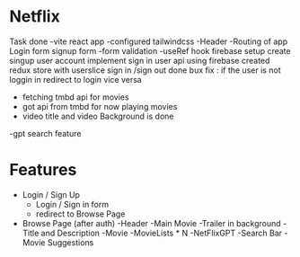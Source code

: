 # Netflix

Task done
-vite react app
-configured tailwindcss
-Header
-Routing of app
Login form
signup form
-form validation
-useRef hook
firebase setup
create singup user account
implement sign in user api using firebase
created redux store with userslice
sign in /sign out done
bux fix : if the user is not loggin in redirect to login vice versa

- fetching tmbd api for movies
- got api from tmbd for now playing movies
- video title and video Background is done

-gpt search feature

# Features

- Login / Sign Up
  - Login / Sign in form
  - redirect to Browse Page
- Browse Page (after auth)
  -Header
  -Main Movie
  -Trailer in background
  -Title and Description
  -Movie
  -MovieLists \* N
  -NetFlixGPT
  -Search Bar
  -Movie Suggestions
